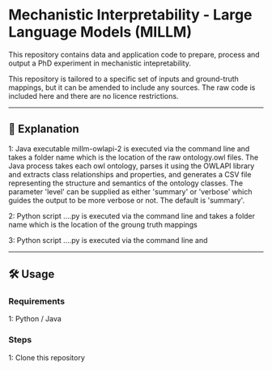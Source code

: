 # Mechanistic Interpretability - Large Language Models (MILLM)

This repository contains data and application code to prepare, process and output a PhD experiment in mechanistic intepretability.

This repository is tailored to a specific set of inputs and ground-truth mappings, but it can be amended to include any sources. The raw code is included here and there are no licence restrictions.


---

## 🚀 Explanation

1: Java executable millm-owlapi-2 is executed via the command line and takes a folder name which is the location of the raw ontology.owl files. The Java process takes each owl ontology, parses it using the OWLAPI library and extracts class relationships and properties, and generates a CSV file representing the structure and semantics of the ontology classes. The parameter 'level' can be supplied as either 'summary' or 'verbose' which guides the output to be more verbose or not. The default is 'summary'.

2: Python script ....py is executed via the command line and takes a folder name which is the location of the groung truth mappings

3: Python script ....py is executed via the command line and 


---

## 🛠️ Usage

### Requirements

1: Python / Java

### Steps

1: Clone this repository
